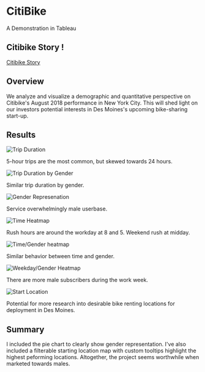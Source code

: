 # CitiBike
A Demonstration in Tableau

## Citibike Story !
[Citibike Story](https://public.tableau.com/profile/denversherman#!/vizhome/CitiBikeStory_16036795626770/CitiBikeStory?publish=yes)

## Overview
We analyze and visualize a demographic and quantitative perspective on Citibike's August 2018 performance in New York City. This will shed light on our investors potential interests in Des Moines's upcoming bike-sharing start-up.

## Results

![Trip Duration](https://github.com/DenverSherman/CitiBike/blob/main/Images/1.png)

5-hour trips are the most common, but skewed towards 24 hours.

![Trip Duration by Gender](https://github.com/DenverSherman/CitiBike/blob/main/Images/2.png)

Similar trip duration by gender.

![Gender Represenation](https://github.com/DenverSherman/CitiBike/blob/main/Images/3.png)

Service overwhelmingly male userbase.

![Time Heatmap](https://github.com/DenverSherman/CitiBike/blob/main/Images/4.png)

Rush hours are around the workday at 8 and 5. Weekend rush at midday.

![Time/Gender heatmap](https://github.com/DenverSherman/CitiBike/blob/main/Images/5.png)

Similar behavior between time and gender.

![Weekday/Gender Heatmap](https://github.com/DenverSherman/CitiBike/blob/main/Images/6.png)

There are more male subscribers during the work week.

![Start Location](https://github.com/DenverSherman/CitiBike/blob/main/Images/7.png)

Potential for more research into desirable bike renting locations for deployment in Des Moines.

## Summary 
I included the pie chart to clearly show gender representation. I've also included a filterable starting location map with custom tooltips highlight the highest peforming locations. Altogether, the project seems worthwhile when marketed towards males.
